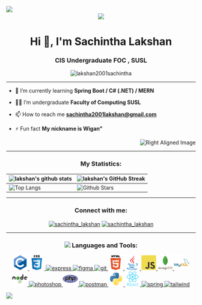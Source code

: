 <img src="https://user-images.githubusercontent.com/73097560/115834477-dbab4500-a447-11eb-908a-139a6edaec5c.gif">


<div align = "center"><img src = "https://github.com/7oSkaaa/7oSkaaa/blob/main/Images/about_me.gif?raw=true" width = 100px></div>

<h1 align="center">Hi 👋, I'm Sachintha Lakshan</h1>
<h3 align="center">CIS Undergraduate FOC , SUSL</h3>

<p align="center"> <img src="https://komarev.com/ghpvc/?username=lakshan2001sachintha&label=Profile%20views&color=0e75b6&style=flat" alt="lakshan2001sachintha" /> </p>

---


- 🌱 I’m currently learning **Spring Boot / C# (.NET) / MERN**

- 👨‍🎓 I’m undergraduate **Faculty of Computing SUSL**

- 📫 How to reach me **sachintha2001lakshan@gmail.com**

- ⚡ Fun fact **My nickname is Wigan"**

<div align="right">
   <img src="https://media.giphy.com/media/836HiJc7pgzy8iNXCn/giphy.gif" alt="Right Aligned Image">
</div>


---

<h3 align="center">My Statistics:</h3>

| ![lakshan's github stats](https://github-readme-stats.vercel.app/api?username=lakshan2001sachintha&show_icons=true&theme=tokyonight) | ![lakshan's GitHub Streak](https://github-readme-streak-stats.herokuapp.com/?user=lakshan2001sachintha&theme=tokyonight) |
| --- | --- |
| ![Top Langs](https://github-readme-stats.vercel.app/api/top-langs/?username=lakshan2001sachintha&theme=tokyonight) | ![Github Stars](https://github-readme-stats.vercel.app/api?username=lakshan2001sachintha&show_icons=true&locale=en&count_private=true&hide_rank=true&custom_title=My%20GitHub%20Stats&disable_animations=true&theme=tokyonight)   |


---


<h3 align="center">Connect with me:</h3>
<p align="center">
<a href="https://linkedin.com/in/sachintha_lakshan" target="blank"><img align="center" src="https://raw.githubusercontent.com/rahuldkjain/github-profile-readme-generator/master/src/images/icons/Social/linked-in-alt.svg" alt="sachintha_lakshan" height="30" width="40" /></a>
<a href="https://www.hackerrank.com/sachintha_lakshan" target="blank"><img align="center" src="https://raw.githubusercontent.com/rahuldkjain/github-profile-readme-generator/master/src/images/icons/Social/hackerrank.svg" alt="sachintha_lakshan" height="30" width="40" /></a>
</p>

---

<h3 align="center"><img src="https://media2.giphy.com/media/QssGEmpkyEOhBCb7e1/giphy.gif?cid=ecf05e47a0n3gi1bfqntqmob8g9aid1oyj2wr3ds3mg700bl&rid=giphy.gif" width ="27"> <b>Languages and Tools:</b> </h3>
<p align="left"> <a href="https://www.cprogramming.com/" target="_blank" rel="noreferrer"> 
<div align = "center">  
  <img src="https://raw.githubusercontent.com/devicons/devicon/master/icons/c/c-original.svg" alt="c" width="40" height="40"/> </a> <a href="https://www.w3schools.com/css/" target="_blank" rel="noreferrer"> 
  <img src="https://raw.githubusercontent.com/devicons/devicon/master/icons/css3/css3-original-wordmark.svg" alt="css3" width="40" height="40"/> </a> <a href="https://expressjs.com" target="_blank" rel="noreferrer"> 
  <img src="https://github.com/Scar1109/skill-icons/blob/Scar1109/icons/ExpressJS-Light.svg" alt="express" width="40" height="40"/> </a> <a href="https://www.figma.com/" target="_blank" rel="noreferrer"> 
  <img src="https://www.vectorlogo.zone/logos/figma/figma-icon.svg" alt="figma" width="40" height="40"/> </a> <a href="https://git-scm.com/" target="_blank" rel="noreferrer"> 
  <img src="https://www.vectorlogo.zone/logos/git-scm/git-scm-icon.svg" alt="git" width="40" height="40"/> </a> <a href="https://www.w3.org/html/" target="_blank" rel="noreferrer"> 
  <img src="https://raw.githubusercontent.com/devicons/devicon/master/icons/html5/html5-original-wordmark.svg" alt="html5" width="40" height="40"/> </a> <a href="https://www.java.com" target="_blank" rel="noreferrer"> 
  <img src="https://raw.githubusercontent.com/devicons/devicon/master/icons/java/java-original.svg" alt="java" width="40" height="40"/> </a> <a href="https://developer.mozilla.org/en-US/docs/Web/JavaScript" target="_blank" rel="noreferrer"> 
  <img src="https://raw.githubusercontent.com/devicons/devicon/master/icons/javascript/javascript-original.svg" alt="javascript" width="40" height="40"/> </a> <a href="https://www.mongodb.com/" target="_blank" rel="noreferrer"> 
  <img src="https://raw.githubusercontent.com/devicons/devicon/master/icons/mongodb/mongodb-original-wordmark.svg" alt="mongodb" width="40" height="40"/> </a> <a href="https://www.mysql.com/" target="_blank" rel="noreferrer"> 
  <img src="https://raw.githubusercontent.com/devicons/devicon/master/icons/mysql/mysql-original-wordmark.svg" alt="mysql" width="40" height="40"/> </a> <a href="https://nodejs.org" target="_blank" rel="noreferrer"> 
  <img src="https://raw.githubusercontent.com/devicons/devicon/master/icons/nodejs/nodejs-original-wordmark.svg" alt="nodejs" width="40" height="40"/> </a> <a href="https://www.photoshop.com/en" target="_blank" rel="noreferrer"> 
  <img src="https://github.com/Scar1109/skill-icons/blob/Scar1109/icons/Photoshop.svg" alt="photoshop" width="40" height="40"/> </a> <a href="https://www.php.net" target="_blank" rel="noreferrer"> 
  <img src="https://raw.githubusercontent.com/devicons/devicon/master/icons/php/php-original.svg" alt="php" width="40" height="40"/> </a> <a href="https://postman.com" target="_blank" rel="noreferrer"> 
  <img src="https://www.vectorlogo.zone/logos/getpostman/getpostman-icon.svg" alt="postman" width="40" height="40"/> </a> <a href="https://www.python.org" target="_blank" rel="noreferrer"> 
  <img src="https://raw.githubusercontent.com/devicons/devicon/master/icons/python/python-original.svg" alt="python" width="40" height="40"/> </a> <a href="https://reactjs.org/" target="_blank" rel="noreferrer"> 
  <img src="https://raw.githubusercontent.com/devicons/devicon/master/icons/react/react-original-wordmark.svg" alt="react" width="40" height="40"/> </a> <a href="https://spring.io/" target="_blank" rel="noreferrer"> 
  <img src="https://www.vectorlogo.zone/logos/springio/springio-icon.svg" alt="spring" width="40" height="40"/> </a> <a href="https://tailwindcss.com/" target="_blank" rel="noreferrer"> 
  <img src="https://www.vectorlogo.zone/logos/tailwindcss/tailwindcss-icon.svg" alt="tailwind" width="40" height="40"/> </a>
</div>
</p>

<img src="https://user-images.githubusercontent.com/73097560/115834477-dbab4500-a447-11eb-908a-139a6edaec5c.gif">
